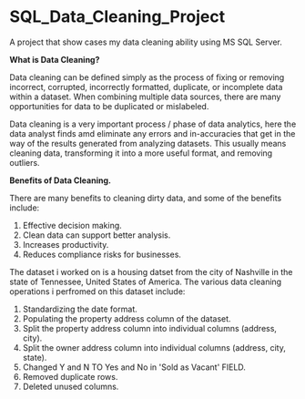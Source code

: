 # SQL_Data_Cleaning_Project

A project that show cases my data cleaning ability using MS SQL Server.  

**What is Data Cleaning?**

Data cleaning can be defined simply as the process of fixing or removing incorrect, corrupted, incorrectly formatted, duplicate, or incomplete data within a dataset. When combining multiple data sources, there are many opportunities for data to be duplicated or mislabeled.

Data cleaning is a very important process / phase of data analytics, here the data analyst finds amd eliminate any errors and in-accuracies that get in the way of the results generated from analyzing datasets. This usually means cleaning data, transforming it into a more useful format, and removing outliers. 

**Benefits of Data Cleaning.**

There are many benefits to cleaning dirty data, and some of the benefits include:
1. Effective decision making.
2. Clean data can support better analysis.
3. Increases productivity.
4. Reduces compliance risks for businesses.


The dataset i worked on is a housing datset from the city of Nashville in the state of Tennessee, United States of America. The various data cleaning operations i perfromed on this dataset include:
1. Standardizing the date format.
2. Populating the property address column of the dataset.
3. Split the property address column into individual columns (address, city).
4. Split the owner address column into individual columns (address, city, state).
5. Changed Y and N TO Yes and No in 'Sold as Vacant' FIELD.
6. Removed duplicate rows.
7. Deleted unused columns.
